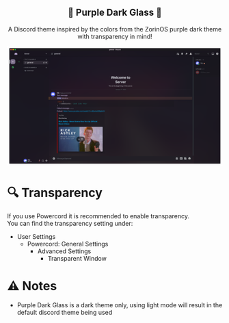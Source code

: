 <div align="center" justify="center">

<h2> 🔮 Purple Dark Glass 🔮 </h2>

A Discord theme inspired by the colors from the ZorinOS purple dark theme with transparency in mind!

<img src="assets/screenshot.png">

</div>

# 🔍 Transparency

If you use Powercord it is recommended to enable transparency.  
You can find the transparency setting under:

- User Settings
  - Powercord: General Settings
    - Advanced Settings
      - Transparent Window

# ⚠️ Notes

- Purple Dark Glass is a dark theme only, using light mode will result in the default discord theme being used
